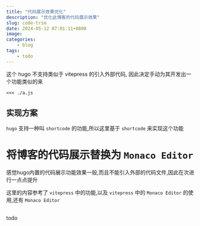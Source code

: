 ```yaml
---
title: "代码展示效果优化"
description: "优化此博客的代码展示效果"
slug: code-trim
date: 2024-05-12 07:01:11+0800
image:
categories:
    - blog
tags:
    - todo
---
```


这个 hugo 不支持类似于 vitepress 的引入外部代码,
因此决定手动为其开发出一个功能类似的来

``` markdown
<<< ./a.js
```

## 实现方案

`hugo` 支持一种叫 `shortcode` 的功能,所以这里基于 `shortcode` 来实现这个功能

# 将博客的代码展示替换为 `Monaco Editor`

感觉hugo内置的代码展示功能效果一般,而且不能引入外部的代码文件,因此在次进行一点点提升

这里的内容参考了 `vitepress` 中的功能,以及 `vitepress` 中的 `Monaco Editor` 的使用,还有 `Monaco Editor`

## 

todo
